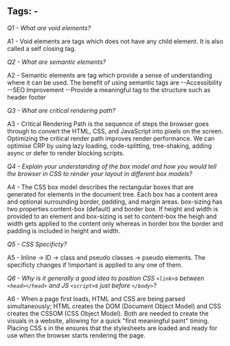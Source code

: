 ## Tags: -

_Q1 - What are void elements?_

A1 - Void elements are tags which does not have any child element. It is also called a self closing tag.

_Q2 - What are semantic elements?_

A2 - Semantic elements are tag which provide a sense of understanding where it can be used. The benefit of using semantic tags are
--Accessibility
--SEO Improvement
--Provide a meaningful tag to the structure such as header footer

_Q3 - What are critical rendering path?_

A3 - Critical Rendering Path is the sequence of steps the browser goes through to convert the HTML, CSS, and JavaScript into pixels on the screen. Optimizing the critical render path improves render performance. We can optimise CRP by using lazy loading, code-splitting, tree-shaking, adding async or defer to render blocking scripts.

_Q4 - Explain your understanding of the box model and how you would tell the browser in CSS to render your layout in different box models?_

A4 - The CSS box model describes the rectangular boxes that are generated for elements in the document tree. Each box has a content area and optional surrounding border, padding, and margin areas. box-sizing has two properties content-box (default) and border box. If height and width is provided to an element and box-sizing is set to content-box the heigh and width gets applied to the content only whereas in border box the border and padding is included in height and width.

_Q5 - CSS Specificty?_

A5 - Inline -> ID -> class and pseudo classes -> pseudo elements. The specificty changes if !important is applied to any one of them.

_Q6 - Why is it generally a good idea to position CSS `<link>`s between `<head></head>` and JS `<script>`s just before `</body>`?_

A6 - When a page first loads, HTML and CSS are being parsed simultaneously; HTML creates the DOM (Document Object Model) and CSS creates the CSSOM (CSS Object Model). Both are needed to create the visuals in a website, allowing for a quick "first meaningful paint" timing. Placing CSS <link>s in the <head> ensures that the stylesheets are loaded and ready for use when the browser starts rendering the page. <script> tags block HTML parsing while they are being downloaded and executed which can slow down the display of your page. Placing the <script>s at the bottom will allow the HTML to be parsed and displayed to the user first. If you need to put <script>s in the <head>, use the defer attribute, which will achieve the same effect of running the script only after the HTML is parsed but the browser can kick off the network request earlier to download the script.

_Q7 - Explain how a browser determines what elements match a CSS selector._

A7 - From left to right. p span -> first finds the <p> and then finds all the <span> tags and applies to the style.

_Q8 - What kind of things must you be wary of when designing or developing for multilingual sites || Internationalization i18n?_

A8 - Search Engine Optimization
Use the lang attribute on the <html> tag. Include the locale in the URL (e.g en_US, zh_CN, etc). Webpages should use <link rel="alternate" hreflang="other_locale" href="url_for_other_locale"> to tell search engines that there is another page at the specified href with the same content but for another language/locale.

Text Length Variations
Different languages often require varying amounts of space to express the same message.

Directionality (RTL vs LTR).
Some languages, like Arabic and Hebrew, are written from right to left (RTL), while others, like English, are written left to right (LTR). . Use the dir="rtl" attribute for RTL languages.

_Q9 - Explain CSS sprites?_

A9 - CSS sprites combine multiple images into one single larger image file and uses a combination of CSS background-image, background-position and background-size to select a specific part of the larger image as the desired image.

_Q10 - How is responsive design different from adaptive design?_

A10 - Responsive design works on the principle of flexibility - a single fluid website that can look good on any device. Responsive websites use media queries, flexible grids, and responsive images to create a user experience that flexes and changes based on a multitude of factors. Like a single ball growing or shrinking to fit through several different hoops.
Adaptive design is more like the modern definition of progressive enhancement. Instead of one flexible design, adaptive design detects the device and other features and then provides the appropriate feature and layout based on a predefined set of viewport sizes and other characteristics. The site detects the type of device used and delivers the pre-set layout for that device. Instead of a single ball going through several different-sized hoops, you'd have several different balls to use depending on the hoop size.

_Q11 - How would you approach fixing browser-specific styling issues?_

A11 - Use vendor prefixes or autoprefixer

_Q12 - Why you would use a `srcset` attribute in an image tag?_

A12 - You would use the srcset attribute when you want to serve different images to users depending on their device display width - serve higher quality images to devices with retina display enhances the user experience while serving lower resolution images to low-end devices increase performance and decrease data wastage
